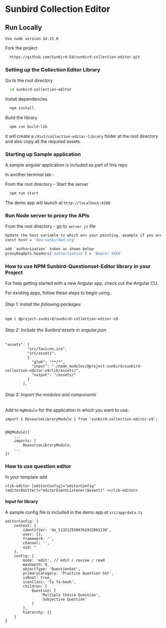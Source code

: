 # Sunbird Collection Editor

## Run Locally

`Use node version 14.15.0`

Fork the project

```bash
  https://github.com/Sunbird-Ed/sunbird-collection-editor.git
```

### Setting up the Collection Editor Library
Go to the root directory

```bash
  cd sunbird-collection-editor
```

Install dependencies

```bash
  npm install
```

Build the library

```bash
  npm run build-lib
```

It will create a `/dist/collection-editor-library` folder at the root directory and also copy all the required assets.


### Starting up Sample application

A sample angular application is included as part of this repo

In another terminal tab -

From the root directory - Start the server

```bash
  npm run start
```
The demo app will launch at `http://localhost:4200`

### Run Node server to proxy the APIs
From the root directory - go to `server.js` file
```bash
Update the host variable to which env your pointing. example if you are pointing sunbird dev instance update veriable like below
const host = 'dev.sunbirded.org'

add `authorization` token as shown below
proxyReqOpts.headers['authorization'] = 'Bearer XXXX'
```

### How to use NPM Sunbird-Questionset-Editor library in your Project

For help getting started with a new Angular app, check out the Angular CLI.

For existing apps, follow these steps to begin using .

###### Step 1: Install the following packages

    npm i @project-sunbird/sunbird-collection-editor-v9

######  Step 2: Include the Sunbird assets in angular.json

    "assets": [
              "src/favicon.ico",
              "src/assets",
              {
                "glob": "**/*",
                "input": "./node_modules/@project-sunbird/sunbird-collection-editor-v9/lib/assets/",
                "output": "/assets/"
              }
            ],

######  Step 3: Import the modules and components

Add to `NgModule` for the application in which you want to use:

    import { ResourceLibraryModule } from 'sunbird-collection-editor-v9';


    @NgModule({
	    ...
	    imports: [
            ResourceLibraryModule,
	    ...
    })

### How to use question editor
In your template add

	<lib-editor [editorConfig]="editorConfig" (editorEmitter)="editorEventListener($event)" ></lib-editor>

#### Input for library

A sample config file is included in the demo app at `src/app/data.ts`

    editorConfig: {
        context: {
            identifier: 'do_1132125506761932801130',
            user: {},
            framework: '',
            channel: '',
            uid: "
        },
        config: {
            mode: 'edit', // edit / review / read
            maxDepth: 0,
            objectType: 'QuestionSet',
            primaryCategory: 'Practice Question Set',
            isRoot: true,
            iconClass: 'fa fa-book',
            children: {
                Question: [
                    'Multiple Choice Question',
                    'Subjective Question'
                ]
            },
            hierarchy: {}
        }
    }
